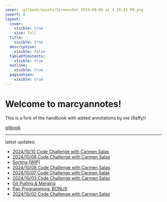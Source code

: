 ```yaml
---
cover: .gitbook/assets/Screenshot 2024-09-05 at 4.29.43 PM.png
coverY: 0
layout:
  cover:
    visible: true
    size: full
  title:
    visible: true
  description:
    visible: false
  tableOfContents:
    visible: true
  outline:
    visible: true
  pagination:
    visible: true
---
```


# Welcome to **marcyannotes**!

This is a fork of the handbook with added annotations by me (Raffy)!

[gitbook](https://raffycastlee.gitbook.io/marcyannotes)

---

latest updates:

- [2024/10/10 Code Challenge with Carmen Salas](codechallenge-curriculum/unit-1/20241010.md)
- [2024/10/09 Code Challenge with Carmen Salas](codechallenge-curriculum/unit-1/20241009.md)
- [Sorting [WIP]](codechallenge-curriculum/sorting.md)
- [2024/10/08 Code Challenge with Carmen Salas](codechallenge-curriculum/unit-1/20241008.md)
- [2024/10/07 Code Challenge with Carmen Salas](codechallenge-curriculum/unit-1/20241007.md)
- [2024/10/03 Code Challenge with Carmen Salas](codechallenge-curriculum/unit-0/20241003.md)
- [Git Pulling & Merging](fullstack-curriculum/mod-0-command-line-interfaces-git-and-github/3-git-pulling-merging.md)
- [Pair Programming: BONUS](fullstack-curriculum/mod-0-command-line-interfaces-git-and-github/5-pair-programming.md)
- [2024/10/02 Code Challenge with Carmen Salas](codechallenge-curriculum/unit-0/20241002.md)